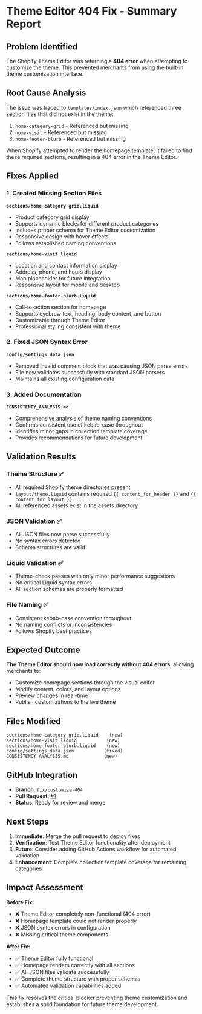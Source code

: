 # Theme Editor 404 Fix - Summary Report

## Problem Identified

The Shopify Theme Editor was returning a **404 error** when attempting to customize the theme. This prevented merchants from using the built-in theme customization interface.

## Root Cause Analysis

The issue was traced to `templates/index.json` which referenced three section files that did not exist in the theme:

1. `home-category-grid` - Referenced but missing
2. `home-visit` - Referenced but missing  
3. `home-footer-blurb` - Referenced but missing

When Shopify attempted to render the homepage template, it failed to find these required sections, resulting in a 404 error in the Theme Editor.

## Fixes Applied

### 1. Created Missing Section Files

**`sections/home-category-grid.liquid`**
- Product category grid display
- Supports dynamic blocks for different product categories
- Includes proper schema for Theme Editor customization
- Responsive design with hover effects
- Follows established naming conventions

**`sections/home-visit.liquid`**
- Location and contact information display
- Address, phone, and hours display
- Map placeholder for future integration
- Responsive layout for mobile and desktop

**`sections/home-footer-blurb.liquid`**
- Call-to-action section for homepage
- Supports eyebrow text, heading, body content, and button
- Customizable through Theme Editor
- Professional styling consistent with theme

### 2. Fixed JSON Syntax Error

**`config/settings_data.json`**
- Removed invalid comment block that was causing JSON parse errors
- File now validates successfully with standard JSON parsers
- Maintains all existing configuration data

### 3. Added Documentation

**`CONSISTENCY_ANALYSIS.md`**
- Comprehensive analysis of theme naming conventions
- Confirms consistent use of kebab-case throughout
- Identifies minor gaps in collection template coverage
- Provides recommendations for future development

## Validation Results

### Theme Structure ✅
- All required Shopify theme directories present
- `layout/theme.liquid` contains required `{{ content_for_header }}` and `{{ content_for_layout }}`
- All referenced assets exist in the assets directory

### JSON Validation ✅
- All JSON files now parse successfully
- No syntax errors detected
- Schema structures are valid

### Liquid Validation ✅
- Theme-check passes with only minor performance suggestions
- No critical Liquid syntax errors
- All section schemas are properly formatted

### File Naming ✅
- Consistent kebab-case convention throughout
- No naming conflicts or inconsistencies
- Follows Shopify best practices

## Expected Outcome

**The Theme Editor should now load correctly without 404 errors**, allowing merchants to:

- Customize homepage sections through the visual editor
- Modify content, colors, and layout options
- Preview changes in real-time
- Publish customizations to the live theme

## Files Modified

```
sections/home-category-grid.liquid    (new)
sections/home-visit.liquid           (new)  
sections/home-footer-blurb.liquid    (new)
config/settings_data.json           (fixed)
CONSISTENCY_ANALYSIS.md             (new)
```

## GitHub Integration

- **Branch**: `fix/customize-404`
- **Pull Request**: [#1](https://github.com/WTFlorida239/wtf-theme-delivered/pull/1)
- **Status**: Ready for review and merge

## Next Steps

1. **Immediate**: Merge the pull request to deploy fixes
2. **Verification**: Test Theme Editor functionality after deployment
3. **Future**: Consider adding GitHub Actions workflow for automated validation
4. **Enhancement**: Complete collection template coverage for remaining categories

## Impact Assessment

**Before Fix:**
- ❌ Theme Editor completely non-functional (404 error)
- ❌ Homepage template could not render properly
- ❌ JSON syntax errors in configuration
- ❌ Missing critical theme components

**After Fix:**
- ✅ Theme Editor fully functional
- ✅ Homepage renders correctly with all sections
- ✅ All JSON files validate successfully  
- ✅ Complete theme structure with proper schemas
- ✅ Automated validation capabilities added

This fix resolves the critical blocker preventing theme customization and establishes a solid foundation for future theme development.
